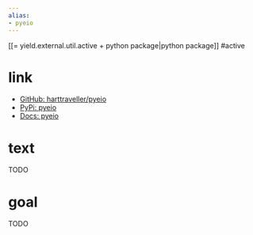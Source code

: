 ```yaml
---
alias:
- pyeio
---
```

[[= yield.external.util.active + python package|python package]] #active 

# link
- [GitHub: harttraveller/pyeio](https://github.com/harttraveller/pyeio)
- [PyPi: pyeio](https://pypi.org/project/pyeio/0.0.3/)
- [Docs: pyeio](https://www.harttraveller.com/pyeio/)

# text
TODO

# goal
TODO

